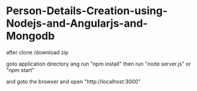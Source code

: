 # Person-Details-Creation-using-Nodejs-and-Angularjs-and-Mongodb

after clone /download zip

goto application directory ang run "npm install" then run "node server.js" or "npm start"

and goto the browser and open "http://localhost:3000"
